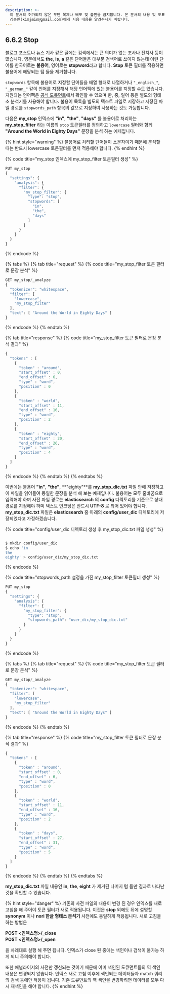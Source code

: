 ```yaml
---
description: >-
  이 문서의 허가되지 않은 무단 복제나 배포 및 출판을 금지합니다. 본 문서의 내용 및 도표 등을 인용하고자 하는 경우 출처를 명시하고
  김종민(kimjmin@gmail.com)에게 사용 내용을 알려주시기 바랍니다.
---
```


## 6.6.2 Stop

&#x20; 블로그 포스트나 뉴스 기사 같은 글에는 검색에서는 큰 의미가 없는 조사나 전치사 등이 많습니다. 영문에서도 **the**, **is**, **a** 같은 단어들은 대부분 검색어로 쓰이지 않는데 이런 단어를 한국어로는 **불용어**, 영어로는 **stopword**라고 합니다. **Stop** 토큰 필터를 적용하면 불용어에 해당되는 텀 들을 제거합니다.

&#x20; `stopwords` 항목에 불용어로 지정할 단어들을 배열 형태로 나열하거나 `"_english_"`, `"_german_"` 같이 언어를 지정해서 해당 언어팩에 있는 불용어를 지정할 수도 있습니다. 지원되는 언어팩은 [공식 도큐먼트](https://www.elastic.co/guide/en/elasticsearch/reference/current/analysis-stop-tokenfilter.html)에서 확인할 수 있으며 한, 중, 일어 등은 별도의 형태소 분석기를 사용해야 합니다. 불용어 목록을 별도의 텍스트 파일로 저장하고 저장된 파일 경로를 `stopwords_path` 항목의 값으로 지정하여 사용하는 것도 가능합니다.

&#x20; 다음은 **my_stop** 인덱스에 **"in"**, **"the"**, **"days"** 를 불용어로 처리하는 **my_stop_filter** 라는 이름의 `stop` 토큰필터를 정의하고 `lowercase` 필터와 함께 **"Around the World in Eighty Days"** 문장을 분석 하는 예제입니다.

{% hint style="warning" %}
불용어로 처리할 단어들이 소문자이기 때문에 분석할 때는 반드시 lowercase 토큰필터를 먼저 적용해야 합니다.
{% endhint %}

{% code title="my_stop 인덱스에 my_stop_filter 토큰필터 생성" %}
```javascript
PUT my_stop
{
  "settings": {
    "analysis": {
      "filter": {
        "my_stop_filter": {
          "type": "stop",
          "stopwords": [
            "in",
            "the",
            "days"
          ]
        }
      }
    }
  }
}
```
{% endcode %}

{% tabs %}
{% tab title="request" %}
{% code title="my_stop_filter 토큰 필터로 문장 분석" %}
```javascript
GET my_stop/_analyze
{
  "tokenizer": "whitespace",
  "filter": [
    "lowercase",
    "my_stop_filter"
  ],
  "text": [ "Around the World in Eighty Days" ]
}
```
{% endcode %}
{% endtab %}

{% tab title="response" %}
{% code title="my_stop_filter 토큰 필터로 문장 분석 결과" %}
```javascript
{
  "tokens" : [
    {
      "token" : "around",
      "start_offset" : 0,
      "end_offset" : 6,
      "type" : "word",
      "position" : 0
    },
    {
      "token" : "world",
      "start_offset" : 11,
      "end_offset" : 16,
      "type" : "word",
      "position" : 2
    },
    {
      "token" : "eighty",
      "start_offset" : 20,
      "end_offset" : 26,
      "type" : "word",
      "position" : 4
    }
  ]
}
```
{% endcode %}
{% endtab %}
{% endtabs %}

&#x20; 이번에는 불용어 **"in"**, **"the"**, **"eighty"**를 **my_stop_dic.txt** 파일 안에 저장하고 이 파일을 읽어들여 동일한 문장을 분석 해 보는 예제입니다. 불용어는 모두 줄바꿈으로 입력해야 하며 사전 파일 경로는 **elasticsearch** 의 **config** 디렉토리를 기준으로 상대 경로를 지정해야 하며 텍스트 인코딩은 반드시 **UTF-8** 로 되어 있어야 합니다. **my_stop_dic.txt** 파일은 **elasticsearch** 홈 아래의 **config/user_dic** 디렉토리에 저장되었다고 가정하겠습니다.

{% code title="config/user_dic 디렉토리 생성 후 my_stop_dic.txt 파일 생성" %}
```bash

$ mkdir config/user_dic
$ echo 'in
the
eighty' > config/user_dic/my_stop_dic.txt

```
{% endcode %}

{% code title="stopwords_path 설정을 가진 my_stop_filter 토큰필터 생성" %}
```javascript
PUT my_stop
{
  "settings": {
    "analysis": {
      "filter": {
        "my_stop_filter": {
          "type": "stop",
          "stopwords_path": "user_dic/my_stop_dic.txt"
        }
      }
    }
  }
}
```
{% endcode %}

{% tabs %}
{% tab title="request" %}
{% code title="my_stop_filter 토큰 필터로 문장 분석" %}
```javascript
GET my_stop/_analyze
{
  "tokenizer": "whitespace",
  "filter": [
    "lowercase",
    "my_stop_filter"
  ],
  "text": [ "Around the World in Eighty Days" ]
}
```
{% endcode %}
{% endtab %}

{% tab title="response" %}
{% code title="my_stop_filter 토큰 필터로 문장 분석 결과" %}
```javascript
{
  "tokens" : [
    {
      "token" : "around",
      "start_offset" : 0,
      "end_offset" : 6,
      "type" : "word",
      "position" : 0
    },
    {
      "token" : "world",
      "start_offset" : 11,
      "end_offset" : 16,
      "type" : "word",
      "position" : 2
    },
    {
      "token" : "days",
      "start_offset" : 27,
      "end_offset" : 31,
      "type" : "word",
      "position" : 5
    }
  ]
}
```
{% endcode %}
{% endtab %}
{% endtabs %}

&#x20; **my_stop_dic.txt** 파일 내용인 **in**, **the**, **eight** 가 제거된 나머지 텀 들만 결과로 나타난 것을 확인할 수 있습니다.

{% hint style="danger" %}
기존의 사전 파일의 내용이 변경 된 경우 인덱스를 새로 고침을 해 주어야 토큰 필터가 새로 적용됩니다. 이것은 **stop** 외에도 뒤에 설명할 **synonym** 이나 **nori 한글 형태소 분석기** 사전에도 동일하게 적용됩니다. 새로 고침을 하는 방법은

**POST <인덱스명>/_close**\
**POST <인덱스명>/_open**

을 차례대로 실행 해 주면 됩니다. 인덱스가 close 된 중에는 색인이나 검색이 불가능 하게 되니 주의해야 합니다.

또한 애널라이저의 사전만 갱신되는 것이기 때문에 이미 색인된 도큐먼트들의 역 색인 내용은 변경되지 않습니다. 인덱스 새로 고침 이후에 색인되는 데이터들과 match 쿼리의 검색 등에만 적용이 됩니다. 기존 도큐먼트의 역 색인을 변경하려면 데이터를 모두 다시 재색인을 해야 합니다.
{% endhint %}
